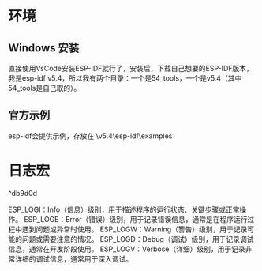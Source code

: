 # 环境
## Windows 安装
直接使用VsCode安装ESP-IDF就行了，安装后，下载自己想要的ESP-IDF版本，我是esp-idf v5.4，所以我有两个目录：一个是54_tools，一个是v5.4（其中54_tools是自己取的）。

## 官方示例
esp-idf会提供示例，存放在 \v5.4\esp-idf\examples 

# 日志宏

^db9d0d

ESP_LOGI：Info（信息）级别，用于描述程序的运行状态、关键步骤或正常操作。
ESP_LOGE：Error（错误）级别，用于记录错误信息，通常是在程序运行过程中遇到问题或异常时使用。
ESP_LOGW：Warning（警告）级别，用于记录可能的问题或需要注意的情况。
ESP_LOGD：Debug（调试）级别，用于记录调试信息，通常在开发阶段使用。
ESP_LOGV：Verbose（详细）级别，用于记录非常详细的调试信息，通常用于深入调试。
